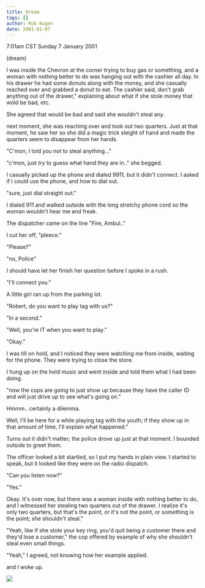```yaml
---
title: Dream
tags: []
author: Rob Nugen
date: 2001-01-07
---
```


<title></title>
<p class=date>7:01am CST Sunday 7 January 2001</p>
<p class=note>(dream)</p>

<p class=dream>I was inside the Chevron at the corner trying to buy
gas or something, and a woman with nothing better to do was hanging
out with the cashier all day.  In his drawer he had some donuts along
with the money, and she casually reached over and grabbed a donut to
eat.  The cashier said, don't grab anything out of the drawer,"
explaining about what if she stole money that wold be bad, etc.</p>

<p class=dream>She agreed that would be bad and said she wouldn't
steal any.</p>

<p class=dream> next moment, she was reaching over and took out two
quarters.  Just at that moment, he saw her so she did a magic trick
sleight of hand and made the quarters seem to disappear from her
hands.</p>

<p class=dream>"C'mon, I told you not to steal anything..."</p>

<p class=dream>"c'mon, just <em>try</em> to guess what hand they are
in.." she begged.</p>

<p class=dream>I casually picked up the phone and dialed 9911, but it
didn't connect.  I asked if I could use the phone, and how to dial
out.</p>

<p class=dream>"sure, just dial straight out."</p>

<p class=dream>I dialed 911 and walked outside with the long stretchy
phone cord so the woman wouldn't hear me and freak.</p>

<p class=dream>The dispatcher came on the line "Fire, Ambul.."</p>

<p class=dream>I cut her off, "pleece."</p>

<p class=dream>"Please?"</p>

<p class=dream>"no, Police"</p>

<p class=dream>I should have let her finish her question before I
spoke in a rush.

<p class=dream>"I'll connect you."</p>

<p class=dream>A little girl ran up from the parking lot.</p>

<p class=dream>"Robert, do you want to play tag with us?"</p>

<p class=dream>"In a second."</p>

<p class=dream>"Well, you're IT when you want to play."</p>

<p class=dream>"Okay."</p>

<p class=dream>I was till on hold, and I noticed they were
watching me from inside, waiting for the phone.  They were trying to
close the store.</p>

<p class=dream>I hung up on the hold music and went inside and told
them what I had been doing.</p>

<p class=dream>"now the cops are going to just show up because they
have the caller ID and will just drive up to see what's going on."</p>

<p class=dream>Hmmm.. certainly a dilemma.</p>

<p class=dream>Well, I'll be here for a while playing tag with the
youth; if they show up in that amount of time, I'll explain what
happened."</p>

<p class=dream>Turns out it didn't matter; the police drove up just at
that moment.  I bounded outside to greet them.</p>

<p class=dream>The officer looked a bit startled, so I put my hands in
plain view.  I started to speak, but it looked like they were on the
radio dispatch.</p>

<p class=dream>"Can you listen now?"</p>

<p class=dream>"Yes."</p>

<p class=dream>Okay.  It's over now, but there was a woman inside with nothing
better to do, and I witnessed her stealing two quarters out of the
drawer.  I realize it's only two quarters, but that's the point, or
it's not the point, or something is the point; she shouldn't
steal."</p>

<p class=dream>"Yeah, like if she stole your key ring, you'd quit being a customer
there and they'd lose a customer," the cop offered by example of why
she shouldn't steal even small things.</p>

<p class=dream>"Yeah," I agreed, not knowing how her example applied.</p>

<p>and I woke up.</p>

<p><img src='/images/rob/wL-ROB.gif'/></p>

